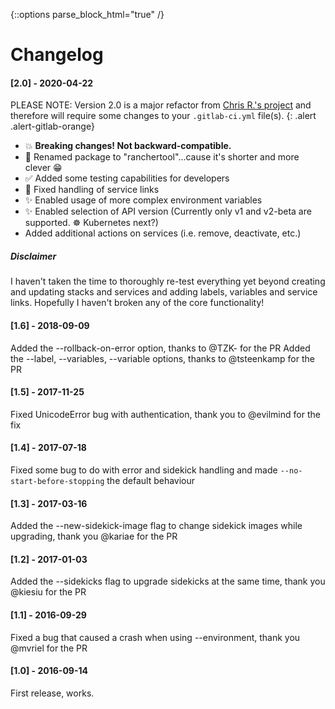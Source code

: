 {::options parse_block_html="true" /}
# Changelog

#### [2.0] - 2020-04-22

PLEASE NOTE: Version 2.0 is a major refactor from [Chris R.'s project](https://github.com/cdrx/rancher-gitlab-deploy)
and therefore will require some changes to your `.gitlab-ci.yml` file(s).
{: .alert .alert-gitlab-orange}

* 💥 **Breaking changes! Not backward-compatible.**
* 💄 Renamed package to "ranchertool"...cause it's shorter and more clever 😁
* ✅ Added some testing capabilities for developers
* 🐛 Fixed handling of service links
* ✨ Enabled usage of more complex environment variables
* ✨ Enabled selection of API version (Currently only v1 and v2-beta are supported. ☸️ Kubernetes next?)
* Added additional actions on services (i.e. remove, deactivate, etc.)

##### Disclaimer
I haven't taken the time to thoroughly re-test everything yet beyond creating and updating stacks and services and
adding labels, variables and service links. Hopefully I haven't broken any of the core functionality!

#### [1.6] - 2018-09-09
Added the --rollback-on-error option, thanks to @TZK- for the PR
Added the --label, --variables, --variable options, thanks to @tsteenkamp for the PR

#### [1.5] - 2017-11-25
Fixed UnicodeError bug with authentication, thank you to @evilmind for the fix

#### [1.4] - 2017-07-18
Fixed some bug to do with error and sidekick handling and made `--no-start-before-stopping` the default behaviour

#### [1.3] - 2017-03-16
Added the --new-sidekick-image flag to change sidekick images while upgrading, thank you @kariae for the PR

#### [1.2] - 2017-01-03
Added the --sidekicks flag to upgrade sidekicks at the same time, thank you @kiesiu for the PR

#### [1.1] - 2016-09-29
Fixed a bug that caused a crash when using --environment, thank you @mvriel for the PR

#### [1.0] - 2016-09-14
First release, works.
